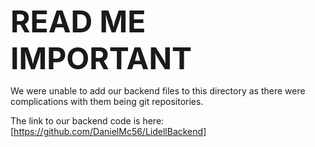 <font size= "7"> **READ ME IMPORTANT**</font>

We were unable to add our backend files to this directory as there were complications with them being git repositories.

The link to our backend code is here: [https://github.com/DanielMc56/LidellBackend]